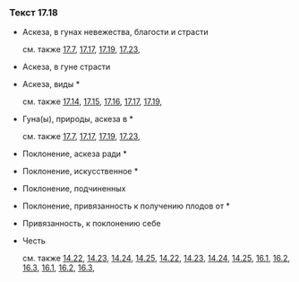 ### Текст 17.18
	
- Аскеза, в гунах невежества, благости и страсти

	см. также  [17.7](../17/1707.md),  [17.17](../17/1717.md),  [17.19](../17/1719.md),  [17.23](../17/1723.md), 
	
- Аскеза, в гуне страсти

	
- Аскеза, виды *

	см. также  [17.14](../17/1714.md),  [17.15](../17/1715.md),  [17.16](../17/1716.md),  [17.17](../17/1717.md),  [17.19](../17/1719.md), 
	
- Гуна(ы), природы, аскеза в *

	см. также  [17.7](../17/1707.md),  [17.17](../17/1717.md),  [17.19](../17/1719.md),  [17.23](../17/1723.md), 
	
- Поклонение, аскеза ради *

	
- Поклонение, искусственное *

	
- Поклонение, подчиненных

	
- Поклонение, привязанность к получению плодов от *

	
- Привязанность, к поклонению себе

	
- Честь

	см. также  [14.22](../14/1422.md),  [14.23](../14/1423.md),  [14.24](../14/1424.md),  [14.25](../14/1425.md),  [14.22](../14/1422.md),  [14.23](../14/1423.md),  [14.24](../14/1424.md),  [14.25](../14/1425.md),  [16.1](../16/1601.md),  [16.2](../16/1602.md),  [16.3](../16/1603.md),  [16.1](../16/1601.md),  [16.2](../16/1602.md),  [16.3](../16/1603.md), 
